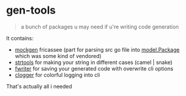 # gen-tools

> a bunch of packages u may need if u're writing code generation

It contains:
- [mockgen](github.com/golang/mock/blob/main/mockgen) fricassee (part for parsing src go file into [model.Package](./mockgen/model/model.go) which was some kind of vendored)
- [strtools](./strtools/case.go) for making your string in different cases (camel | snake)
- [fwriter](./fwriter/fwriter.go) for saving your generated code with overwrite cli options
- [clogger](./clogger/logger.go) for colorful logging into cli

That's actually all i needed

